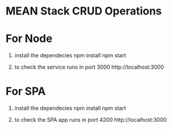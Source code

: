 # MEAN Stack CRUD Operations

# For Node

1. install the dependecies
npm install
npm start


2. to check the service runs in port 3000
http://localhost:3000

# For SPA
1. install the dependecies
npm install
npm start

2. to check the SPA app runs in port 4200
http://localhost:3000
